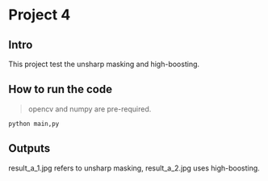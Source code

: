 # Project 4

## Intro
This project test the unsharp masking and high-boosting.

## How to run the code
> opencv and numpy are pre-required.
```
python main,py
```

## Outputs
result_a_1.jpg refers to unsharp masking, result_a_2.jpg uses high-boosting.